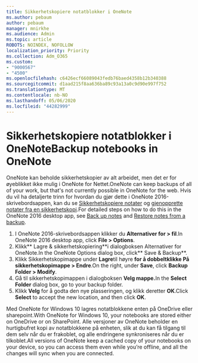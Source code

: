 ```yaml
---
title: Sikkerhetskopiere notatblokker i OneNote
ms.author: pebaum
author: pebaum
manager: mnirkhe
ms.audience: Admin
ms.topic: article
ROBOTS: NOINDEX, NOFOLLOW
localization_priority: Priority
ms.collection: Adm_O365
ms.custom:
- "9000567"
- "4500"
ms.openlocfilehash: c6426ecf66089043fedb76baed4358b12b340388
ms.sourcegitcommit: d1aad215f8aa636ba89c93a13a0c9d90e997f752
ms.translationtype: MT
ms.contentlocale: nb-NO
ms.lasthandoff: 05/06/2020
ms.locfileid: "44282999"
---
```

# <a name="backup-notebooks-in-onenote"></a><span data-ttu-id="99a3e-102">Sikkerhetskopiere notatblokker i OneNote</span><span class="sxs-lookup"><span data-stu-id="99a3e-102">Backup notebooks in OneNote</span></span>

<span data-ttu-id="99a3e-103">OneNote kan beholde sikkerhetskopier av alt arbeidet, men det er for øyeblikket ikke mulig i OneNote for Nettet.</span><span class="sxs-lookup"><span data-stu-id="99a3e-103">OneNote can keep backups of all of your work, but that's not currently possible in OneNote for the web.</span></span> <span data-ttu-id="99a3e-104">Hvis du vil ha detaljerte trinn for hvordan du gjør dette i OneNote 2016-skrivebordsappen, kan du se [Sikkerhetskopiere notater](https://support.office.com/article/back-up-notes-f58b34b0-611d-435e-87fa-7942a1767af4#id0eaabaaa=2016,_2013,_2010) og [gjenopprette notater fra en sikkerhetskopi](https://support.microsoft.com/office/restore-notes-from-a-backup-5daf9cb0-6769-4998-a5de-f044fdd0d831).</span><span class="sxs-lookup"><span data-stu-id="99a3e-104">For detailed steps on how to do this in the OneNote 2016 desktop app, see [Back up notes](https://support.office.com/article/back-up-notes-f58b34b0-611d-435e-87fa-7942a1767af4#id0eaabaaa=2016,_2013,_2010) and [Restore notes from a backup](https://support.microsoft.com/office/restore-notes-from-a-backup-5daf9cb0-6769-4998-a5de-f044fdd0d831).</span></span>

1. <span data-ttu-id="99a3e-105">I OneNote 2016-skrivebordsappen klikker du **Alternativer for > fil**.</span><span class="sxs-lookup"><span data-stu-id="99a3e-105">In OneNote 2016 desktop app, click **File > Options**.</span></span>
2. <span data-ttu-id="99a3e-106">Klikk\*\* Lagre & sikkerhetskopiering\*\*i dialogboksen Alternativer for OneNote.</span><span class="sxs-lookup"><span data-stu-id="99a3e-106">In the OneNote Options dialog box, click\*\* Save & Backup\*\*.</span></span>
3. <span data-ttu-id="99a3e-107">Klikk Sikkerhetskopimappe under **Lagre**til høyre **for å dobbeltklikke På sikkerhetskopimappe > Endre**.</span><span class="sxs-lookup"><span data-stu-id="99a3e-107">On the right, under **Save**, click **Backup Folder > Modify**.</span></span>
4. <span data-ttu-id="99a3e-108">Gå til sikkerhetskopimappen i dialogboksen **Velg mappe.**</span><span class="sxs-lookup"><span data-stu-id="99a3e-108">In the **Select Folder** dialog box, go to your backup folder.</span></span>
5. <span data-ttu-id="99a3e-109">Klikk **Velg** for å godta den nye plasseringen, og klikk deretter **OK**.</span><span class="sxs-lookup"><span data-stu-id="99a3e-109">Click **Select** to accept the new location, and then click **OK**.</span></span>

<span data-ttu-id="99a3e-110">Med OneNote for Windows 10 lagres notatblokkene enten på OneDrive eller sharepoint.</span><span class="sxs-lookup"><span data-stu-id="99a3e-110">With OneNote for Windows 10, your notebooks are stored either on OneDrive or on SharePoint.</span></span> <span data-ttu-id="99a3e-111">Alle versjoner av OneNote beholder en hurtigbufret kopi av notatblokkene på enheten, slik at du kan få tilgang til dem selv når du er frakoblet, og alle endringene synkroniseres når du er tilkoblet.</span><span class="sxs-lookup"><span data-stu-id="99a3e-111">All versions of OneNote keep a cached copy of your notebooks on your device, so you can access them even while you’re offline, and all the changes will sync when you are connected.</span></span>
